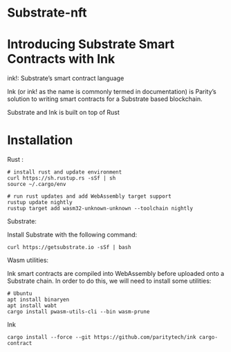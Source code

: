 # Substrate-nft

# Introducing Substrate Smart Contracts with Ink

ink!: Substrate’s smart contract language

Ink (or ink! as the name is commonly termed in documentation) is Parity’s solution to writing smart contracts for a Substrate based blockchain.

Substrate and Ink is built on top of Rust

# Installation

Rust : 

```
# install rust and update environment
curl https://sh.rustup.rs -sSf | sh
source ~/.cargo/env

# run rust updates and add WebAssembly target support
rustup update nightly
rustup target add wasm32-unknown-unknown --toolchain nightly
```

Substrate:

Install Substrate with the following command:

```
curl https://getsubstrate.io -sSf | bash
```
Wasm utilities:

Ink smart contracts are compiled into WebAssembly before uploaded onto a Substrate chain. In order to do this, we will need to install some utilities:

```
# Ubuntu
apt install binaryen
apt install wabt
cargo install pwasm-utils-cli --bin wasm-prune
```

Ink
```
cargo install --force --git https://github.com/paritytech/ink cargo-contract
```